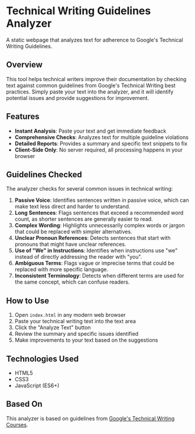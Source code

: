 # Technical Writing Guidelines Analyzer

A static webpage that analyzes text for adherence to Google's Technical Writing Guidelines.

## Overview

This tool helps technical writers improve their documentation by checking text against common guidelines from Google's Technical Writing best practices. Simply paste your text into the analyzer, and it will identify potential issues and provide suggestions for improvement.

## Features

- **Instant Analysis**: Paste your text and get immediate feedback
- **Comprehensive Checks**: Analyzes text for multiple guideline violations
- **Detailed Reports**: Provides a summary and specific text snippets to fix
- **Client-Side Only**: No server required, all processing happens in your browser

## Guidelines Checked

The analyzer checks for several common issues in technical writing:

1. **Passive Voice**: Identifies sentences written in passive voice, which can make text less direct and harder to understand.
2. **Long Sentences**: Flags sentences that exceed a recommended word count, as shorter sentences are generally easier to read.
3. **Complex Wording**: Highlights unnecessarily complex words or jargon that could be replaced with simpler alternatives.
4. **Unclear Pronoun References**: Detects sentences that start with pronouns that might have unclear references.
5. **Use of "We" in Instructions**: Identifies when instructions use "we" instead of directly addressing the reader with "you".
6. **Ambiguous Terms**: Flags vague or imprecise terms that could be replaced with more specific language.
7. **Inconsistent Terminology**: Detects when different terms are used for the same concept, which can confuse readers.

## How to Use

1. Open `index.html` in any modern web browser
2. Paste your technical writing text into the text area
3. Click the "Analyze Text" button
4. Review the summary and specific issues identified
5. Make improvements to your text based on the suggestions

## Technologies Used

- HTML5
- CSS3
- JavaScript (ES6+)

## Based On

This analyzer is based on guidelines from [Google's Technical Writing Courses](https://developers.google.com/tech-writing).
